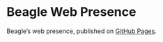 # Beagle Web Presence

Beagle’s web presence, published on [GitHub Pages](https://jGleitz.github.io/Beagle/branches/fix-gradle-nested-classes).